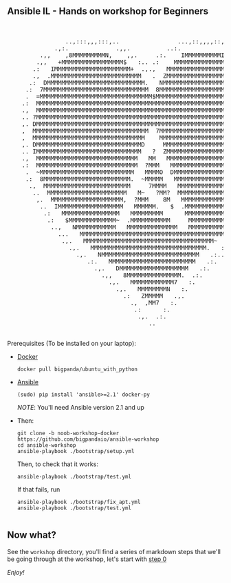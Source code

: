 ## Ansible IL - Hands on workshop for Beginners

<pre>

 
                ..,:::,,,:::,..                ...,::,,,,::,...
             .,:.             .,,.          ..:.              .:..
         .,,    ,8MMMMMMMMMN,    ,,.     .:.    IMMMMMMMMMMI     :.
        .,,   +MMMMMMMMMMMMMMMMM$   :.. .:    MMMMMMMMMMMMMMMMMM    :.
       .:   IMMMMMMMMMMMMMMMMMMMMM+  .,.,   MMMMMMMMMMMMMMMMMMMMMM   ...
       .,  .MMMMMMMMMMMMMMMMMMMMMMMMM   .  ZMMMMMMMMMMMMMMMMMMMMMMMMM   :.
      .:  DMMMMMMMMMMMMMMMMMMMMMMMMMMM.   NMMMMMMMMMMMMMMMMMMMMMMMMMMM.  ,
     .:  7MMMMMMMMMMMMMMMMMMMMMMMMMMMMM  8MMMMMMMMMMMMMMMMMMMMMMMMMMMMM  .,
     .  =MMMMMMMMMMMMMMMMMMMMMMMMMMMMMMM$MMMMMMMMMMMMMMMMMMMMMMMMMMMMMMM  :.
    .:  MMMMMMMMMMMMMMMMMMMMMMMMMMMMMMMMMMMMMMMMMMMMMMMMMMMMMMMMMMMMMMMM? ..
    .,  MMMMMMMMMMMMMMMMMMMMMMMMMMMMMMMMMMMMMMMMMMMMMMMMMMMMMMMMMMMMMMMMM  ,
    .. ?MMMMMMMMMMMMMMMMMMMMMMMMMMMMMMMMMMMMMMMMMMMMMMMMMMMMMMMMMMMMMMMMM  :.
    ,. DMMMMMMMMMMMMMMMMMMMMMMMMMMMMMMMMMMMMMMMMMMMMMMMMMMMMMMMMMMMMMMMMM  :.
    ,  MMMMMMMMMMMMMMMMMMMMMMMMMMMMMMMM  7MMMMMMMMMMMMMMMMMMMMMMMMMMMMMMM  ,.
    ,  MMMMMMMMMMMMMMMMMMMMMMMMMMMMMMM    MMMMMMMMMMMMMMMMMMMMMMMMMMMMMMM  ,.
    ,. DMMMMMMMMMMMMMMMMMMMMMMMMMMMMMD     MMMMMMMMMMMMMMMMMMMMMMMMMMMMMM  :.
    .. IMMMMMMMMMMMMMMMMMMMMMMMMMMMMM   ?  ZMMMMMMMMMMMMMMMMMMMMMMMMMMMMM  :.
    .,  MMMMMMMMMMMMMMMMMMMMMMMMMMMM   MM   MMMMMMMMMMMMMMMMMMMMMMMMMMMMM  ,
    .:  MMMMMMMMMMMMMMMMMMMMMMMMMMMM  ?MMM   MMMMMMMMMMMMMMMMMMMMMMMMMMM? ..
     .  ~MMMMMMMMMMMMMMMMMMMMMMMMMM   MMMMO  DMMMMMMMMMMMMMMMMMMMMMMMMMM  :.
     .:  8MMMMMMMMMMMMMMMMMMMMMMMM.  ~MMMMM   MMMMMMMMMMMMMMMMMMMMMMMMM  ..
      .,  MMMMMMMMMMMMMMMMMMMMMMMM     7MMMM   MMMMMMMMMMMMMMMMMMMMMMM=  ,
       ..  MMMMMMMMMMMMMMMMMMMMMM   M~   ?MM?  MMMMMMMMMMMMMMMMMMMMMM,  :.
        ,.  MMMMMMMMMMMMMMMMMMMM,  ?MMM    8M   MMMMMMMMMMMMMMMMMMMM~  :.
         ..  IMMMMMMMMMMMMMMMMMM   MMMMMM.   $  .MMMMMMMMMMMMMMMMMM   :.
          .:   MMMMMMMMMMMMMMMM   MMMMMMMMM      MMMMMMMMMMMMMMMM=  .,.
           .:   $MMMMMMMMMMMMM~  .MMMMMMMMMMM     MMMMMMMMMMMMMM   ,.
            ..,   NMMMMMMMMMMM   MMMMMMMMMMMMMM   MMMMMMMMMMMM.  .,.
              ...   MMMMMMMMMMMMMMMMMMMMMMMMMMMMMMMMMMMMMMMM.  .:.
               .,.   MMMMMMMMMMMMMMMMMMMMMMMMMMMMMMMMMMMM~   :.
                 .,.   MMMMMMMMMMMMMMMMMMMMMMMMMMMMMMMM.   :..
                   .,.   NMMMMMMMMMMMMMMMMMMMMMMMMMMM   .:..
                      .:.   MMMMMMMMMMMMMMMMMMMMMMMM   .:.
                        .,.   DMMMMMMMMMMMMMMMMMMM   .:.
                          .,,   8MMMMMMMMMMMMMMM.  .:.
                            .,.   MMMMMMMMMMMM7   :.
                              .,.   MMMMMMMMN   :.
                                .:   ZMMMMM   .,.
                                  .,  ,MM7   :.
                                   .:      :.
                                    .,.  .:.
                                       ..

</pre>

Prerequisites (To be installed on your laptop):

- [Docker](https://docs.docker.com/engine/installation/) 

  ```
  docker pull bigpanda/ubuntu_with_python
  ```

- [Ansible](http://docs.ansible.com/intro_installation.html) 

  ```
  (sudo) pip install 'ansible>=2.1' docker-py
  ```

  *NOTE*: You'll need Ansible version 2.1 and up

- Then:

  ```
  git clone -b noob-workshop-docker https://github.com/bigpandaio/ansible-workshop
  cd ansible-workshop
  ansible-playbook ./bootstrap/setup.yml
  ```

  Then, to check that it works:

  ```
  ansible-playbook ./bootstrap/test.yml
  ```

  If that fails, run

  ```
  ansible-playbook ./bootstrap/fix_apt.yml
  ansible-playbook ./bootstrap/test.yml
  ```
  ```

## Now what?

See the `workshop` directory, you'll find a series of markdown steps that we'll be going through at the workshop, let's start with [step 0](./workshop/0_AdHoc-Commands.md)


*Enjoy!*

